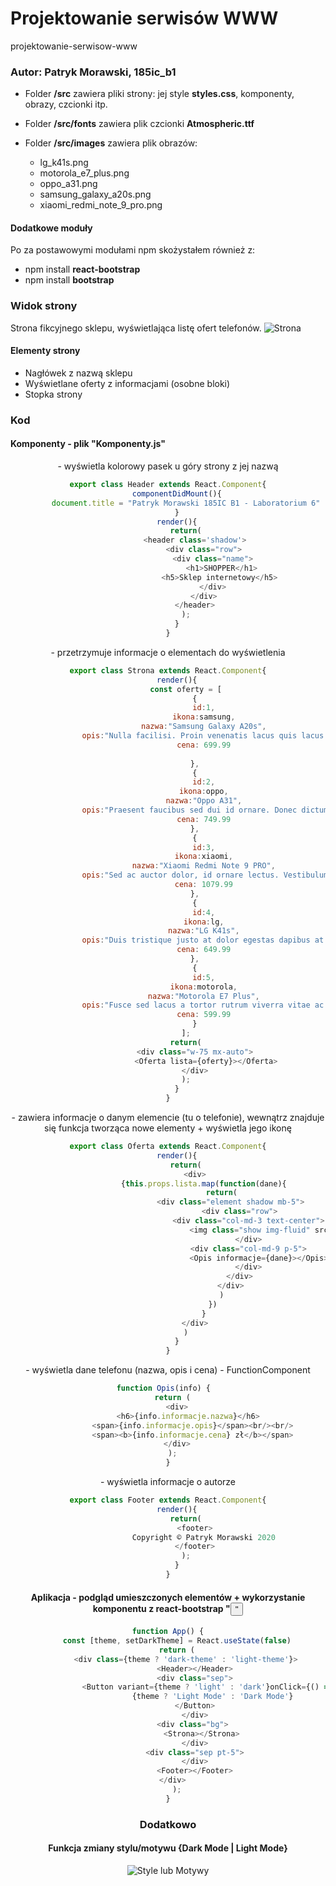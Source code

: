 # Projektowanie serwisów WWW
projektowanie-serwisow-www

### Autor: Patryk Morawski, 185ic_b1

- Folder **/src** zawiera pliki strony: jej style **styles.css**, komponenty, obrazy, czcionki itp. 

- Folder **/src/fonts** zawiera plik czcionki **Atmospheric.ttf**

- Folder **/src/images** zawiera plik obrazów:
  - lg_k41s.png
  - motorola_e7_plus.png
  - oppo_a31.png
  - samsung_galaxy_a20s.png
  - xiaomi_redmi_note_9_pro.png

#### Dodatkowe moduły

Po za postawowymi modułami npm skożystałem również z:
- npm install **react-bootstrap**
- npm install **bootstrap**

### Widok strony
Strona fikcyjnego sklepu, wyświetlająca listę ofert telefonów.
![Strona](https://i.imgur.com/P8eajo7.png)

#### Elementy strony
- Nagłówek z nazwą sklepu
- Wyświetlane oferty z informacjami (osobne bloki)
- Stopka strony

### Kod

#### Komponenty - plik "Komponenty.js"

**<Header>** - wyświetla kolorowy pasek u góry strony z jej nazwą

```javascript
export class Header extends React.Component{
    componentDidMount(){
        document.title = "Patryk Morawski 185IC B1 - Laboratorium 6"
    }
    render(){
        return(
            <header class='shadow'>
                <div class="row">
                    <div class="name">
                        <h1>SHOPPER</h1>
                        <h5>Sklep internetowy</h5> 
                    </div>
                </div>
            </header>
        );
    }
}
```

**<Strona>** - przetrzymuje informacje o elementach do wyświetlenia

```javascript
export class Strona extends React.Component{
    render(){
        const oferty = [
            {
                id:1,
                ikona:samsung,
                nazwa:"Samsung Galaxy A20s",
                opis:"Nulla facilisi. Proin venenatis lacus quis lacus faucibus, quis mollis quam egestas. Maecenas et nisl a neque laoreet feugiat. Fusce ac libero non mi pellentesque blandit. Pellentesque dignissim ultrices arcu, ac cursus sem rutrum vel. Aenean non pharetra diam, vel egestas ipsum. Proin maximus mi ex, sodales pellentesque lacus molestie eget. Donec vitae urna ornare, viverra sapien nec, consectetur orci. Morbi tempus, enim congue lobortis pulvinar, velit tortor tincidunt ipsum, id dapibus velit eros in urna. Nunc posuere a neque a tempor. Donec sed luctus augue.",
                cena: 699.99
    
            },
            {
                id:2,
                ikona:oppo,
                nazwa:"Oppo A31",
                opis:"Praesent faucibus sed dui id ornare. Donec dictum quis erat vel euismod. Phasellus lobortis neque id diam venenatis, at euismod tortor consectetur. Sed ullamcorper magna id dictum iaculis. Nulla dapibus, massa malesuada fringilla tincidunt, neque mauris tempor odio, id mollis lacus arcu at massa. Curabitur et eros in leo congue posuere ut ut enim. Nunc vitae mattis nisi. Orci varius natoque penatibus et magnis dis parturient montes, nascetur ridiculus mus. Vestibulum mattis neque id mauris sodales, eu consequat mi laoreet. Sed imperdiet, diam vitae fringilla ornare, arcu erat eleifend sem, aliquam laoreet nibh neque ac mauris. Proin venenatis hendrerit mi, id aliquam dolor malesuada sed. Mauris eu ante erat. Aliquam porta magna a mattis fringilla.",
                cena: 749.99
            },
            {
                id:3,
                ikona:xiaomi,
                nazwa:"Xiaomi Redmi Note 9 PRO",
                opis:"Sed ac auctor dolor, id ornare lectus. Vestibulum ante ipsum primis in faucibus orci luctus et ultrices posuere cubilia curae; Nullam semper rhoncus lorem, ut posuere mauris eleifend nec. Fusce eu erat ac lacus ultrices feugiat. Mauris eget sapien cursus, lacinia turpis at, condimentum est. Sed blandit, nisi non scelerisque egestas, mauris nisl vulputate leo, nec lacinia velit ante sit amet leo. Nam sed lorem fermentum, scelerisque mauris eget, venenatis magna. Pellentesque imperdiet vel tortor quis congue. Ut eget turpis sit amet tortor tristique efficitur sed commodo lectus. Morbi dapibus lacus ut risus tristique congue. Mauris tristique metus ut est tempus, in pharetra ante egestas. Pellentesque habitant morbi tristique senectus et netus et malesuada fames ac turpis egestas. Aliquam elementum scelerisque aliquam. Etiam id placerat velit, non tempus metus.",
                cena: 1079.99
            },
            {
                id:4,
                ikona:lg,
                nazwa:"LG K41s",
                opis:"Duis tristique justo at dolor egestas dapibus at id velit. Nullam purus urna, laoreet in sagittis vel, ullamcorper non mauris. Nulla gravida, purus ut cursus blandit, diam libero faucibus nisl, id vestibulum dolor sem vitae dui. Duis maximus felis sed mauris pharetra, vel molestie enim tempus. Morbi consectetur, arcu quis semper iaculis, ante dui fringilla ex, et laoreet sem leo ac lorem. Fusce quam lacus, aliquet at fermentum et, vulputate at ipsum. Donec vel sapien dui. Cras ut magna imperdiet, egestas justo non, elementum dolor. Quisque volutpat suscipit leo eget mollis.",
                cena: 649.99
            },
            {
                id:5,
                ikona:motorola,
                nazwa:"Motorola E7 Plus",
                opis:"Fusce sed lacus a tortor rutrum viverra vitae ac nulla. Praesent et ipsum justo. Integer eget sapien at dui vulputate semper ut eget neque. Fusce porta ut diam eu finibus. Quisque lorem risus, suscipit sed faucibus in, venenatis ac urna. Maecenas aliquam suscipit risus. Morbi eu elementum nibh, sit amet cursus erat. Pellentesque feugiat tristique orci, vel feugiat massa fringilla iaculis. Donec tincidunt sem felis, in luctus lorem imperdiet et. Duis vel dapibus lorem, pellentesque venenatis turpis. Cras sed felis id ipsum pellentesque tincidunt vitae vitae urna. Quisque tincidunt, metus eget gravida efficitur, ante metus dignissim magna, quis semper mi diam eget lectus. Praesent luctus tortor felis, quis ultrices nulla euismod eget. Quisque dapibus tincidunt lorem quis eleifend. Suspendisse varius, tortor ut porta convallis, orci quam blandit dui, vehicula dictum neque mi bibendum ex.",
                cena: 599.99
            }
        ];
        return(
            <div class="w-75 mx-auto">
                 <Oferta lista={oferty}></Oferta>
            </div>
        );
    }
}
```

**<Oferta>** - zawiera informacje o danym elemencie (tu o telefonie), wewnątrz znajduje się funkcja tworząca nowe elementy <Opis> + wyświetla jego ikonę

```javascript
export class Oferta extends React.Component{
    render(){
        return(
            <div>
                {this.props.lista.map(function(dane){
                        return(
                            <div class="element shadow mb-5">
                                <div class="row">
                                    <div class="col-md-3 text-center">
                                        <img class="show img-fluid" src={dane.ikona} alt={dane.nazwa}/>
                                    </div>
                                    <div class="col-md-9 p-5">
                                        <Opis informacje={dane}></Opis>
                                    </div>
                                </div>
                            </div>
                        )
                    })
                }
            </div>
        )
    }
}
```

**<Opis>** - wyświetla dane telefonu (nazwa, opis i cena) - FunctionComponent

```javascript
function Opis(info) {  
    return (  
      <div>  
            <h6>{info.informacje.nazwa}</h6>   
            <span>{info.informacje.opis}</span><br/><br/> 
            <span><b>{info.informacje.cena} zł</b></span> 
      </div>  
    );  
  }  
```


**<Footer>** - wyświetla informacje o autorze

```javascript
export class Footer extends React.Component{
    render(){
        return(
            <footer>
                Copyright © Patryk Morawski 2020
            </footer>
        );
    }
}
```

#### Aplikacja - podgląd umieszczonych elementów + wykorzystanie komponentu z react-bootstrap "<Button>"

```javascript
function App() {
    const [theme, setDarkTheme] = React.useState(false)
    return (
        <div class={theme ? 'dark-theme' : 'light-theme'}>
            <Header></Header>
            <div class="sep">
                <Button variant={theme ? 'light' : 'dark'}onClick={() => setDarkTheme(theme => !theme)}>
                    {theme ? 'Light Mode' : 'Dark Mode'}
                </Button>    
            </div>
            <div class="bg"> 
                <Strona></Strona> 
            </div>
            <div class="sep pt-5">
            </div>
            <Footer></Footer>
        </div>      
    );
}
```

### Dodatkowo

#### Funkcja zmiany stylu/motywu {Dark Mode | Light Mode}

![Style lub Motywy](https://i.imgur.com/e7xKub1.png)
